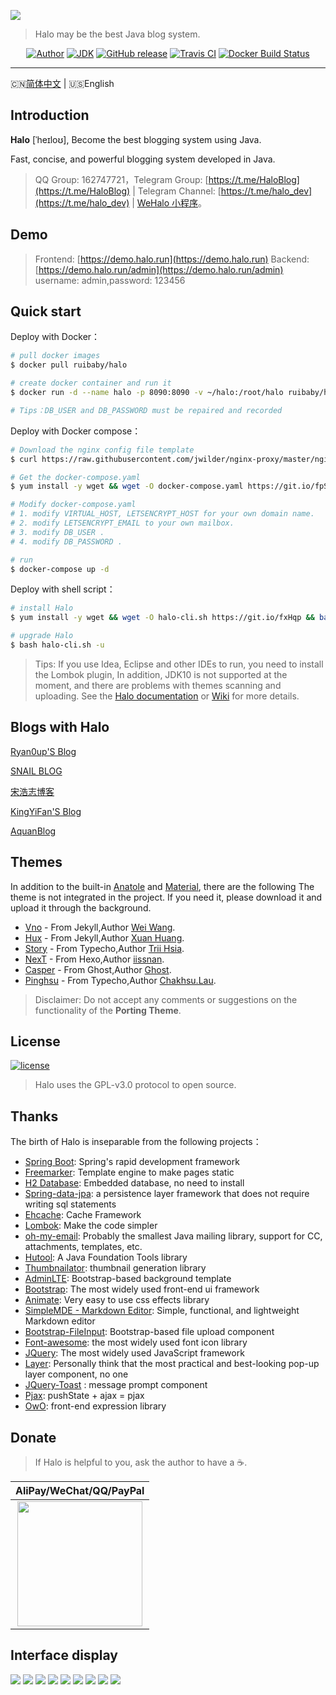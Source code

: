 ![](https://i.loli.net/2018/12/21/5c1cd34849751.png)

> Halo may be the best Java blog system.

<p align="center">
<a href="https://ryanc.cc"><img alt="Author" src="https://img.shields.io/badge/author-ruibaby-red.svg?style=flat-square"/></a>
<a href="#"><img alt="JDK" src="https://img.shields.io/badge/JDK-1.8-yellow.svg?style=flat-square"/></a>
<a href="https://github.com/ruibaby/halo/releases"><img alt="GitHub release" src="https://img.shields.io/github/release/ruibaby/halo.svg?style=flat-square"/></a>
<a href="https://travis-ci.org/ruibaby/halo"><img alt="Travis CI" src="https://img.shields.io/travis/ruibaby/halo.svg?style=flat-square"/></a>
<a href="https://hub.docker.com/r/ruibaby/halo/"><img alt="Docker Build Status" src="https://img.shields.io/docker/build/ruibaby/halo.svg?style=flat-square"/></a>
</p>

------------------------------
🇨🇳[简体中文](README.md) | 🇺🇸English

## Introduction

**Halo** [ˈheɪloʊ], Become the best blogging system using Java.

Fast, concise, and powerful blogging system developed in Java.

> QQ Group: 162747721，Telegram Group: [https://t.me/HaloBlog](https://t.me/HaloBlog) | Telegram Channel: [https://t.me/halo_dev](https://t.me/halo_dev) | [WeHalo 小程序](https://github.com/aquanlerou/WeHalo)。

## Demo

> Frontend: [https://demo.halo.run](https://demo.halo.run) 
> Backend: [https://demo.halo.run/admin](https://demo.halo.run/admin)
> username: admin,password: 123456

## Quick start

Deploy with Docker：
```bash
# pull docker images
$ docker pull ruibaby/halo

# create docker container and run it
$ docker run -d --name halo -p 8090:8090 -v ~/halo:/root/halo ruibaby/halo

# Tips：DB_USER and DB_PASSWORD must be repaired and recorded
```

Deploy with Docker compose：
```bash
# Download the nginx config file template
$ curl https://raw.githubusercontent.com/jwilder/nginx-proxy/master/nginx.tmpl > /etc/nginx/nginx.tmpl

# Get the docker-compose.yaml
$ yum install -y wget && wget -O docker-compose.yaml https://git.io/fpS8N

# Modify docker-compose.yaml
# 1. modify VIRTUAL_HOST, LETSENCRYPT_HOST for your own domain name.
# 2. modify LETSENCRYPT_EMAIL to your own mailbox.
# 3. modify DB_USER .
# 4. modify DB_PASSWORD .

# run
$ docker-compose up -d
```

Deploy with shell script：

```bash
# install Halo
$ yum install -y wget && wget -O halo-cli.sh https://git.io/fxHqp && bash halo-cli.sh -i

# upgrade Halo
$ bash halo-cli.sh -u
```

> Tips: If you use Idea, Eclipse and other IDEs to run, you need to install the Lombok plugin, In addition, JDK10 is not supported at the moment, and there are problems with themes scanning and uploading.
> See the [Halo documentation](https://halo-doc.ryanc.cc/installation/) or [ Wiki](https://github.com/ruibaby/halo/wiki) for more details.

## Blogs with Halo

[Ryan0up'S Blog](https://ryanc.cc)

[SNAIL BLOG](https://slogc.cc)

[宋浩志博客](http://songhaozhi.com)

[KingYiFan'S Blog](https://blog.cnbuilder.cn)

[AquanBlog](https://blog.eunji.cn/)

## Themes

In addition to the built-in [Anatole](https://github.com/hi-caicai/farbox-theme-Anatole) and [Material](https://github.com/viosey/hexo-theme-material), there are the following The theme is not integrated in the project. If you need it, please download it and upload it through the background.

- [Vno](https://github.com/ruibaby/vno-halo) - From Jekyll,Author [Wei Wang](https://onevcat.com/).
- [Hux](https://github.com/ruibaby/hux-halo) - From Jekyll,Author [Xuan Huang](https://huangxuan.me/).
- [Story](https://github.com/ruibaby/story-halo) - From Typecho,Author [Trii Hsia](https://yumoe.com/).
- [NexT](https://github.com/ruibaby/next-halo) - From Hexo,Author [iissnan](https://notes.iissnan.com/).
- [Casper](https://github.com/ruibaby/casper-halo) - From Ghost,Author [Ghost](https://github.com/TryGhost).
- [Pinghsu](https://github.com/ruibaby/pinghsu-halo) - From Typecho,Author [Chakhsu.Lau](https://github.com/chakhsu).

> Disclaimer: Do not accept any comments or suggestions on the functionality of the **Porting Theme**.

## License

[![license](https://img.shields.io/github/license/ruibaby/halo.svg?style=flat-square)](https://github.com/ruibaby/halo/blob/master/LICENSE)

> Halo uses the GPL-v3.0 protocol to open source.

## Thanks

The birth of Halo is inseparable from the following projects：

- [Spring Boot](https://github.com/spring-projects/spring-boot): Spring's rapid development framework
- [Freemarker](https://freemarker.apache.org/): Template engine to make pages static
- [H2 Database](https://github.com/h2database/h2database): Embedded database, no need to install
- [Spring-data-jpa](https://github.com/spring-projects/spring-data-jpa.git): a persistence layer framework that does not require writing sql statements
- [Ehcache](http://www.ehcache.org/): Cache Framework
- [Lombok](https://www.projectlombok.org/): Make the code simpler
- [oh-my-email](https://github.com/biezhi/oh-my-email): Probably the smallest Java mailing library, support for CC, attachments, templates, etc.
- [Hutool](https://github.com/looly/hutool): A Java Foundation Tools library
- [Thumbnailator](https://github.com/coobird/thumbnailator): thumbnail generation library
- [AdminLTE](https://github.com/almasaeed2010/AdminLTE): Bootstrap-based background template
- [Bootstrap](https://github.com/twbs/bootstrap.git): The most widely used front-end ui framework
- [Animate](https://github.com/daneden/animate.css.git): Very easy to use css effects library
- [SimpleMDE - Markdown Editor](https://github.com/sparksuite/simplemde-markdown-editor): Simple, functional, and lightweight Markdown editor
- [Bootstrap-FileInput](https://github.com/kartik-v/bootstrap-fileinput.git): Bootstrap-based file upload component
- [Font-awesome](https://github.com/FortAwesome/Font-Awesome.git): the most widely used font icon library
- [JQuery](https://github.com/jquery/jquery.git): The most widely used JavaScript framework
- [Layer](https://github.com/sentsin/layer.git): Personally think that the most practical and best-looking pop-up layer component, no one
- [JQuery-Toast](https://github.com/kamranahmedse/jquery-toast-plugin)
: message prompt component
- [Pjax](https://github.com/defunkt/jquery-pjax.git): pushState + ajax = pjax
- [OwO](https://github.com/DIYgod/OwO): front-end expression library

## Donate

> If Halo is helpful to you, ask the author to have a ☕.

| AliPay/WeChat/QQ/PayPal  |
| :------------: |
| <img src="https://i.loli.net/2018/12/23/5c1f68ce9b884.png" width="200"/>  |

## Interface display

![](https://i.loli.net/2018/12/16/5c15b6edb9a49.png)
![](https://i.loli.net/2018/12/16/5c15b6ee08333.png)
![](https://i.loli.net/2018/12/16/5c15b6ec853af.png)
![](https://i.loli.net/2018/12/16/5c15b6ec50238.png)
![](https://i.loli.net/2018/12/16/5c15b6ed4057a.png)
![](https://i.loli.net/2018/12/16/5c15b6eb01f2d.png)
![](https://i.loli.net/2018/12/16/5c15b6eb98898.png)
![](https://i.loli.net/2018/12/16/5c15b6eb3b506.png)
![](https://i.loli.net/2018/12/16/5c15b6ebf29fd.png)
